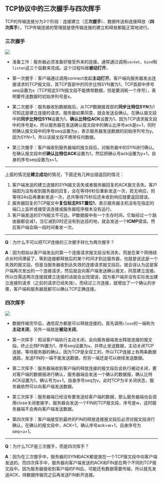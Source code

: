 ## TCP协议中的三次握手与四次挥手

TCP的传输连接分为3个阶段：连接建立（**三次握手**）、数据传送和连接释放（**四次挥手**）。TCP传输连接的管理就是使传输连接的建立和释放都能正常地进行。

### 三次握手

![](https://raw.githubusercontent.com/HurleyJames/ImageHosting/master/20160814211809136.jpeg)

* 准备工作：服务器必须准备好接受外来的连接。通常通过调用`socket`、`bind`和`listen`这三个函数来完成。这个过程叫做**被动打开**。

* 第一次握手：客户端通过调用connect发起**主动打开**。客户端向服务器发出连接请求的TCP报文段，其TCP首部中的同步比特SYN置为1，TCP首部中序号seq设置为x（TCP规定SYN报文段不能携带数据，但是要消耗一个序号），表明要传送数据时初始序列号是x。
* 第二次握手：服务器收到数据报后，从TCP数据报首部的**同步比特位SYN**为1可知这是建立连接的请求。服务器如果同意，就会发送会确认。在确认报文段中把**同步比特位SYN**设置为1，**确认比特位ACK**设置为1。因为TCP请求报文段中的序号是x，所以服务器在发送确认报文段中的确认比序号ack是x+1，同时把确认报文段中的序号seq设置为y，表示服务器发送数据的初始序列号为y。因为SYN=1，所以该报文段不携带任何数据。
* 第三次握手：客户端收到服务器端的报文段后，对服务器中的SYN进行确认。在确认报文段中把**确认比特位ACK**设置为1，然后把确认号ack设置为y+1，自身的序号seq设置为x+1。

------

上面的情况是**建立成功**的情况，下面还有几种出错返回的情况：

1. 客户端发送的建立连接的SYN报文丢失或者服务器回复的ACK报文丢失。客户端因为没有收到服务器的回复，会在等待6秒后重新发送一次，若无响应，则等待24s后再重新发送一次，总共等待75秒后还未收到响应就要返回错误。
2. 服务器回复的TCP报文中**复位标志RST置位1**，表示服务器主机没有在指定的端口上监听或接受该连接或服务器程序根本没有运行。
3. 客户端发送的SYN报文不可达。IP数据报中有一个生存时间，它每经过一个路由器都会减1，当它减到0时还没有到达目的地，就会发送一个**ICMP**错误。然后客户端会隔一段时间重发一次。

------

**Q**：为什么不可以把TCP连接的三次握手转化为两次握手？

**A**：因为假如从客户端发出的第一个连接请求报文段没有消失，而是在某个网络结点长时间滞留了，等到连接都释放后的某个时间才到达服务器，也就是说这是一个失效的报文段。但是当服务器收到此失效的连接请求报文段后，就会误认为这是客户端再次发出的一个连接请求，然后就会向客户端发送确认报文，同意建立连接。所以仅需这两次连接就建立连接的话就会出现错误，因为客户端并没有实际发出建立连接的请求（之前的请求已经失效）。而经过三次连接，就增加了一个确认的步骤，客户端和服务器就都可以确认TCP正确连接。

### 四次挥手

![](https://raw.githubusercontent.com/HurleyJames/ImageHosting/master/20160814211924324.jpeg)

* 数据传输完毕后，通信双方都是可以释放连接的。首先调用`close`的一端称为**主动关闭**，另外一端就是**被动关闭**。

* 第一次挥手：假设客户端执行主动关闭，会向服务器端发出释放连接的报文段。终止比特FIN置为1，序号seq设置为u，并停止发送数据，主动关闭TCP连接，等待服务器的确认。因为TCP是全双工的，所以TCP连接上有两条数据通路，发送FIN的一端不能发送数据，但另一端还是可以继续发送数据。
* 第二次挥手：服务器端收到客户端的释放连接的报文段后会执行被动关闭，要对客户端的数据报进行确认，服务器端会发送一个确认的数据报，确认比特ACK设置为1，确认号为u+1，自身序号seq为v。此时TCP为半关闭状态，服务器依然可以向客户端发送数据。
* 第三次挥手：服务器端已经没有要发送给客户端的数据，那么服务器端也会调用close关闭套接字，服务器会发送一个FIN的TCP报文段，序号是w，这时服务器端不会再向客户端发送数据。
* 第四次挥手：客户端接受到最终的FIN的释放连接报文段后必须对报文段进行确认。在确认的报文段中，ACK=1，确认序号ack=w+1，自身序号为seq=u+1。

------

**Q**：为什么TCP是三次握手，而是四次挥手？

**A**：因为在三次握手中，服务器的SYN和ACK都是放在一个TCP报文段中向客户端发送的，而四次挥手中，服务器向客户端发送的ACK和FIN是在两个不同的TCP报文段中。因为服务器接收到客户端的FIN后，可能还有数据需要传输，所以就先发送ACK，待数据传输完之后再发送FIN断开连接。